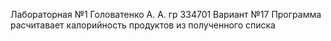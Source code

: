 Лабораторная №1
Головатенко А. А.
гр 334701
Вариант №17
Программа расчитавает калорийность продуктов из полученного списка